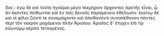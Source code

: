 

*Soc.*: ἐγὼ δὲ καὶ τοῦτο ἡγοῦμαι μέγα τεκμήριον ἄρχοντος ἀρετῆς εἶναι, ᾧ ἂν ἑκόντες πείθωνται καὶ ἐν τοῖς δεινοῖς παραμένειν ἐθέλωσιν. ἐκείνῳ δὲ καὶ οἱ φίλοι ζῶντί τε συνεμάχοντο καὶ ἀποθανόντι συναπέθανον πάντες περὶ τὸν νεκρὸν μαχόμενοι πλὴν Ἀριαίου: Ἀριαῖος δ' ἔτυχεν ἐπὶ τῷ εὐωνύμῳ κέρατι τεταγμένος.